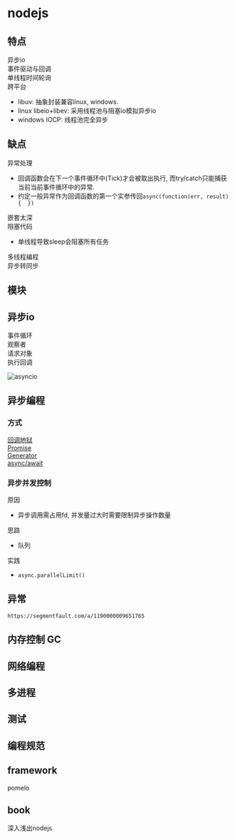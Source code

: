 # nodejs

## 特点

异步io  
事件驱动与回调  
单线程时间轮询  
跨平台  

- libuv: 抽象封装兼容linux,  windows.
- linux libeio+libev: 采用线程池与阻塞io模拟异步io
- windows IOCP: 线程池完全异步

## 缺点

异常处理  

- 回调函数会在下一个事件循环中(Tick)才会被取出执行, 而try/catch只能捕获当前当前事件循环中的异常.  
- 约定一般异常作为回调函数的第一个实参传回`async(function(err, result){  })`  

嵌套太深  
阻塞代码  

- 单线程导致sleep会阻塞所有任务  

多线程编程  
异步转同步  

## 模块

## 异步io

事件循环  
观察者  
请求对象  
执行回调  

![asyncio](res/asyncio.png)  

## 异步编程

### 方式

[回调地狱](src/nodejs/callbackhell.js)  
[Promise](src/nodejs/promise.js)  
[Generator](src/nodejs/generator.js)  
[async/await](src/nodejs/async.js)  

### 异步并发控制

原因

- 异步调用需占用fd, 并发量过大时需要限制异步操作数量

思路

- 队列

实践

- `async.parallelLimit()`

## 异常

`https://segmentfault.com/a/1190000009651765`

## 内存控制 GC

## 网络编程

## 多进程

## 测试

## 编程规范

## framework

pomelo

## book

深入浅出nodejs

